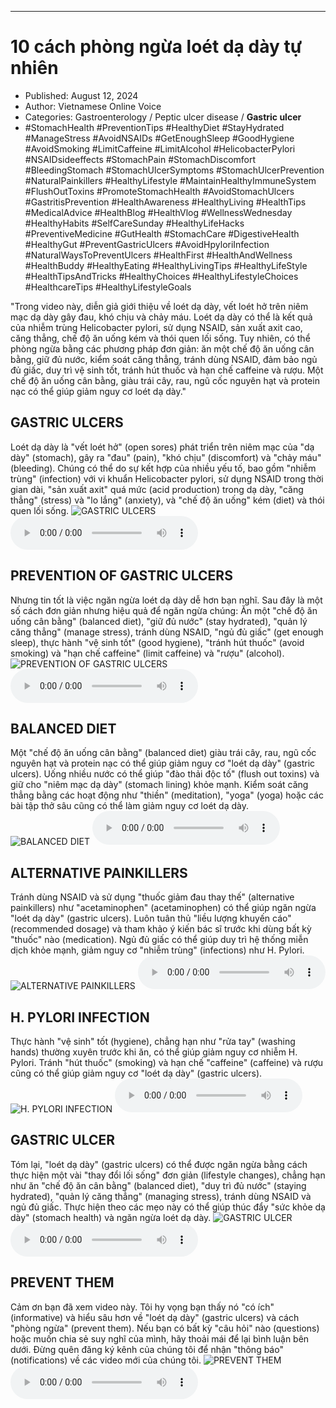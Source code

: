 
---

# 10 cách phòng ngừa loét dạ dày tự nhiên

- Published: August 12, 2024
- Author: Vietnamese Online Voice
- Categories: Gastroenterology / Peptic ulcer disease / **Gastric ulcer**
- #StomachHealth #PreventionTips #HealthyDiet #StayHydrated #ManageStress #AvoidNSAIDs #GetEnoughSleep #GoodHygiene #AvoidSmoking #LimitCaffeine #LimitAlcohol #HelicobacterPylori #NSAIDsideeffects #StomachPain #StomachDiscomfort #BleedingStomach #StomachUlcerSymptoms #StomachUlcerPrevention #NaturalPainkillers #HealthyLifestyle #MaintainHealthyImmuneSystem #FlushOutToxins #PromoteStomachHealth #AvoidStomachUlcers #GastritisPrevention #HealthAwareness #HealthyLiving #HealthTips #MedicalAdvice #HealthBlog #HealthVlog #WellnessWednesday #HealthyHabits #SelfCareSunday #HealthyLifeHacks #PreventiveMedicine #GutHealth #StomachCare #DigestiveHealth #HealthyGut #PreventGastricUlcers #AvoidHpyloriInfection #NaturalWaysToPreventUlcers #HealthFirst #HealthAndWellness #HealthBuddy #HealthyEating #HealthyLivingTips #HealthyLifeStyle #HealthTipsAndTricks #HealthyChoices #HealthyLifestyleChoices #HealthcareTips #HealthyLifestyleGoals

"Trong video này, diễn giả giới thiệu về loét dạ dày, vết loét hở trên niêm mạc dạ dày gây đau, khó chịu và chảy máu. Loét dạ dày có thể là kết quả của nhiễm trùng Helicobacter pylori, sử dụng NSAID, sản xuất axit cao, căng thẳng, chế độ ăn uống kém và thói quen lối sống. Tuy nhiên, có thể phòng ngừa bằng các phương pháp đơn giản: ăn một chế độ ăn uống cân bằng, giữ đủ nước, kiểm soát căng thẳng, tránh dùng NSAID, đảm bảo ngủ đủ giấc, duy trì vệ sinh tốt, tránh hút thuốc và hạn chế caffeine và rượu. Một chế độ ăn uống cân bằng, giàu trái cây, rau, ngũ cốc nguyên hạt và protein nạc có thể giúp giảm nguy cơ loét dạ dày."


## GASTRIC ULCERS

Loét dạ dày là "vết loét hở" (open sores) phát triển trên niêm mạc của "dạ dày" (stomach), gây ra "đau" (pain), "khó chịu" (discomfort) và "chảy máu" (bleeding). Chúng có thể do sự kết hợp của nhiều yếu tố, bao gồm "nhiễm trùng" (infection) với vi khuẩn Helicobacter pylori, sử dụng NSAID trong thời gian dài, "sản xuất axit" quá mức (acid production) trong dạ dày, "căng thẳng" (stress) và "lo lắng" (anxiety), và "chế độ ăn uống" kém (diet) và thói quen lối sống.
![GASTRIC ULCERS](https://http-archiver-apis-production-80.schnworks.com/storage/images/transitions/2024-08-12/transition--36984269506-Montserrat-Medium-9C27B0.jpg)
<audio controls>
    <source src="https://http-archiver-apis-production-80.schnworks.com/storage/storage/audio/file-27926391642.mp3" type="audio/mpeg">
</audio>



## PREVENTION OF GASTRIC ULCERS

Nhưng tin tốt là việc ngăn ngừa loét dạ dày dễ hơn bạn nghĩ. Sau đây là một số cách đơn giản nhưng hiệu quả để ngăn ngừa chúng: Ăn một "chế độ ăn uống cân bằng" (balanced diet), "giữ đủ nước" (stay hydrated), "quản lý căng thẳng" (manage stress), tránh dùng NSAID, "ngủ đủ giấc" (get enough sleep), thực hành "vệ sinh tốt" (good hygiene), "tránh hút thuốc" (avoid smoking) và "hạn chế caffeine" (limit caffeine) và "rượu" (alcohol).
![PREVENTION OF GASTRIC ULCERS](https://http-archiver-apis-production-80.schnworks.com/storage/images/transitions/2024-08-12/transition--7900837769-Montserrat-Black-4A148C.jpg)
<audio controls>
    <source src="https://http-archiver-apis-production-80.schnworks.com/storage/storage/audio/file-6697766013.mp3" type="audio/mpeg">
</audio>



## BALANCED DIET

Một "chế độ ăn uống cân bằng" (balanced diet) giàu trái cây, rau, ngũ cốc nguyên hạt và protein nạc có thể giúp giảm nguy cơ "loét dạ dày" (gastric ulcers). Uống nhiều nước có thể giúp "đào thải độc tố" (flush out toxins) và giữ cho "niêm mạc dạ dày" (stomach lining) khỏe mạnh. Kiểm soát căng thẳng bằng các hoạt động như "thiền" (meditation), "yoga" (yoga) hoặc các bài tập thở sâu cũng có thể làm giảm nguy cơ loét dạ dày.
![BALANCED DIET](https://http-archiver-apis-production-80.schnworks.com/storage/images/transitions/2024-08-12/transition-23469275544-Montserrat-Bold-004895.jpg)
<audio controls>
    <source src="https://http-archiver-apis-production-80.schnworks.com/storage/storage/audio/file-10591926806.mp3" type="audio/mpeg">
</audio>



## ALTERNATIVE PAINKILLERS

Tránh dùng NSAID và sử dụng "thuốc giảm đau thay thế" (alternative painkillers) như "acetaminophen" (acetaminophen) có thể giúp ngăn ngừa "loét dạ dày" (gastric ulcers). Luôn tuân thủ "liều lượng khuyến cáo" (recommended dosage) và tham khảo ý kiến ​​bác sĩ trước khi dùng bất kỳ "thuốc" nào (medication). Ngủ đủ giấc có thể giúp duy trì hệ thống miễn dịch khỏe mạnh, giảm nguy cơ "nhiễm trùng" (infections) như H. Pylori.
![ALTERNATIVE PAINKILLERS](https://http-archiver-apis-production-80.schnworks.com/storage/images/transitions/2024-08-12/transition-11817752274-Montserrat-SemiBold-4A148C.jpg)
<audio controls>
    <source src="https://http-archiver-apis-production-80.schnworks.com/storage/storage/audio/file-11043156702.mp3" type="audio/mpeg">
</audio>



## H. PYLORI INFECTION

Thực hành "vệ sinh" tốt (hygiene), chẳng hạn như "rửa tay" (washing hands) thường xuyên trước khi ăn, có thể giúp giảm nguy cơ nhiễm H. Pylori. Tránh "hút thuốc" (smoking) và hạn chế "caffeine" (caffeine) và rượu cũng có thể giúp giảm nguy cơ "loét dạ dày" (gastric ulcers).
![H. PYLORI INFECTION](https://http-archiver-apis-production-80.schnworks.com/storage/images/transitions/2024-08-12/transition-51573361336-Montserrat-Thin-4A148C.jpg)
<audio controls>
    <source src="https://http-archiver-apis-production-80.schnworks.com/storage/storage/audio/file-14335868301.mp3" type="audio/mpeg">
</audio>



## GASTRIC ULCER

Tóm lại, "loét dạ dày" (gastric ulcers) có thể được ngăn ngừa bằng cách thực hiện một vài "thay đổi lối sống" đơn giản (lifestyle changes), chẳng hạn như ăn "chế độ ăn cân bằng" (balanced diet), "duy trì đủ nước" (staying hydrated), "quản lý căng thẳng" (managing stress), tránh dùng NSAID và ngủ đủ giấc. Thực hiện theo các mẹo này có thể giúp thúc đẩy "sức khỏe dạ dày" (stomach health) và ngăn ngừa loét dạ dày.
![GASTRIC ULCER](https://http-archiver-apis-production-80.schnworks.com/storage/images/transitions/2024-08-12/transition--5719598486-Montserrat-SemiBold-1A237E.jpg)
<audio controls>
    <source src="https://http-archiver-apis-production-80.schnworks.com/storage/storage/audio/file-25647055788.mp3" type="audio/mpeg">
</audio>



## PREVENT THEM

Cảm ơn bạn đã xem video này. Tôi hy vọng bạn thấy nó "có ích" (informative) và hiểu sâu hơn về "loét dạ dày" (gastric ulcers) và cách "phòng ngừa" (prevent them). Nếu bạn có bất kỳ "câu hỏi" nào (questions) hoặc muốn chia sẻ suy nghĩ của mình, hãy thoải mái để lại bình luận bên dưới. Đừng quên đăng ký kênh của chúng tôi để nhận "thông báo" (notifications) về các video mới của chúng tôi.
![PREVENT THEM](https://http-archiver-apis-production-80.schnworks.com/storage/images/transitions/2024-08-12/transition-52688746166-Montserrat-Regular-7B1FA2.jpg)
<audio controls>
    <source src="https://http-archiver-apis-production-80.schnworks.com/storage/storage/audio/file-5691856595.mp3" type="audio/mpeg">
</audio>

